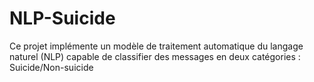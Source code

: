 # NLP-Suicide
Ce projet implémente un modèle de traitement automatique du langage naturel (NLP) capable de classifier des messages en deux catégories :  Suicide/Non-suicide

